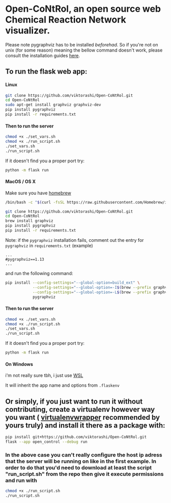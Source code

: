 # Open-CoNtRol, an open source web Chemical Reaction Network visualizer.

Please note pygraphviz has to be installed *beforehad*. So if you're not on unix (for some reason) meaning the bellow command doesn't work, please consult the installation guides [here](https://pygraphviz.github.io/documentation/stable/install.html).

## To run the flask web app:

#### Linux
```bash
git clone https://github.com/viktorashi/Open-CoNtRol.git
cd Open-CoNtRol
sudo apt-get install graphviz graphviz-dev
pip install pygraphviz
pip install -r requirements.txt
```

#### Then to run the server
```bash
chmod +x ./set_vars.sh 
chmod +x ./run_script.sh
./set_vars.sh 
./run_script.sh
```


If it doesn't find you a proper port try:

```bash
python -m flask run
```


#### MacOS / OS X
Make sure you have [homebrew](https://brew.sh)
```bash
/bin/bash -c "$(curl -fsSL https://raw.githubusercontent.com/Homebrew/install/HEAD/install.sh)"
```
```bash
git clone https://github.com/viktorashi/Open-CoNtRol.git
cd Open-CoNtRol
brew install graphviz
pip install pygraphviz
pip install -r requirements.txt
```
Note: if the `pygraphviz` installation fails, comment out the entry for `pygraphviz` in `requirements.txt` (example)
```
...
#pygraphviz==1.13
...

```
and run the following command:
```bash
pip install --config-settings="--global-option=build_ext" \
            --config-settings="--global-option=-I$(brew --prefix graphviz)/include/" \
            --config-settings="--global-option=-L$(brew --prefix graphviz)/lib/" \
            pygraphviz
```

#### Then to run the server
```bash
chmod +x ./set_vars.sh 
chmod +x ./run_script.sh
./set_vars.sh 
./run_script.sh
```


If it doesn't find you a proper port try:

```bash
python -m flask run
```

#### On Windows
i'm not really sure tbh, i just use [WSL](https://learn.microsoft.com/en-us/windows/wsl/install)

It will inherit the app name and options from `.flaskenv`
## Or simply, if you just want to run it without contributing, create a virtualenv however way you want ( [virtualenvwrapper](https://virtualenvwrapper.readthedocs.io/en/stable/install.html#basic-installation) recommended by yours truly) and install it there as a package with:
```bash
pip install git+https://github.com/viktorashi/Open-CoNtRol.git
flask --app open_control --debug run
```
### In the above case you can't really configure the host ip adress that the server will be running on like in the first example. In order to do that you'd need to download at least the script "run_script.sh" from the repo then give it execute permissions and run with
```bash
chmod +x ./run_script.sh
./run_script.sh
```

